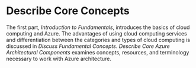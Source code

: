 # Describe Core Concepts

The first part, *Introduction to Fundamentals*, introduces the basics of cloud computing and Azure. 
The advantages of using cloud computing services and differentiation between the categories and types of cloud computing is discussed in *Discuss Fundamental Concepts*.
*Describe Core Azure Architectural Components* examines concepts, resources, and terminology necessary to work with Azure architecture. 
